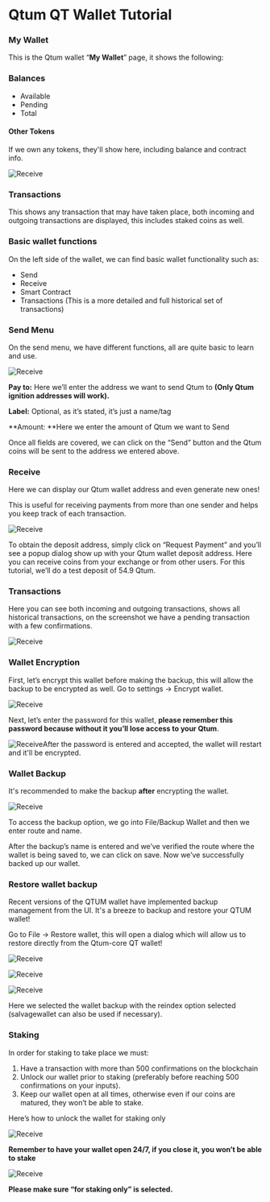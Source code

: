 # Qtum QT Wallet Tutorial

### My Wallet

This is the Qtum wallet “**My Wallet**” page, it shows the following:

### Balances

- Available
- Pending
- Total


#### Other Tokens

If we own any tokens, they'll show here, including balance and contract info.

![Receive](11.png)



### Transactions

This shows any transaction that may have taken place, both incoming and outgoing transactions are displayed, this includes staked coins as well.



### Basic wallet functions

On the left side of the wallet, we can find basic wallet functionality such as:

- Send
- Receive
- Smart Contract
- Transactions (This is a more detailed and full historical set of transactions)






### Send Menu

On the send menu, we have different functions, all are quite basic to learn and use.

![Receive](2.png)



**Pay to:** Here we’ll enter the address we want to send Qtum to **(Only Qtum ignition addresses will work).**

**Label:**  Optional, as it’s stated, it’s just a name/tag

**Amount: **Here we enter the amount of Qtum we want to Send

Once all fields are covered, we can click on the “Send” button and the Qtum coins will be sent to the address we entered above.



### Receive

Here we can display our Qtum wallet address and even generate new ones!

This is useful for receiving payments from more than one sender and helps you keep track of each transaction.

![Receive](3.png)







To obtain the deposit address, simply click on “Request Payment” and you’ll see a popup dialog show up with your Qtum wallet deposit address. Here you can receive coins from your exchange or from other users. For this tutorial, we’ll do a test deposit of 54.9 Qtum.



### Transactions

Here you can see both incoming and outgoing transactions, shows all historical transactions, on the screenshot we have a pending transaction with a few confirmations.



![Receive](4.png)





### Wallet Encryption

First, let’s encrypt this wallet before making the backup, this will allow the backup to be encrypted as well. Go to settings -> Encrypt wallet.

![Receive](11.png)

Next, let’s enter the password for this wallet, **please remember this password because without it you’ll lose access to your Qtum**.



![Receive](12.png)After the password is entered and accepted, the wallet will restart and it'll be encrypted.



### Wallet Backup

It's recommended to make the backup **after** encrypting the wallet.

![Receive](backup.png)



To access the backup option, we go into File/Backup Wallet and then we enter route and name.

After the backup’s name is entered and we’ve verified the route where the wallet is being saved to, we can click on save. Now we’ve successfully backed up our wallet.



### Restore wallet backup

Recent versions of the QTUM wallet have implemented backup management from the UI. It's a breeze to backup and restore your QTUM wallet!

Go to File -> Restore wallet, this will open a dialog which will allow us to restore directly from the Qtum-core QT wallet!



![Receive](restore.png)

![Receive](restore2.png)

![Receive](restore3.png)

Here we selected the wallet backup with the reindex option selected (salvagewallet can also be used if necessary).





### Staking

In order for staking to take place we must:

1. Have a transaction with more than 500 confirmations on the blockchain
2. Unlock our wallet prior to staking (preferably before reaching 500 confirmations on your inputs).
3. Keep our wallet open at all times, otherwise even if our coins are matured, they won’t be able to stake.

Here’s how to unlock the wallet for staking only



![Receive](11.png)



**Remember to have your wallet open 24/7, if you close it, you won’t be able to stake**

![Receive](staking2.png)

**Please make sure “for staking only” is selected.**
